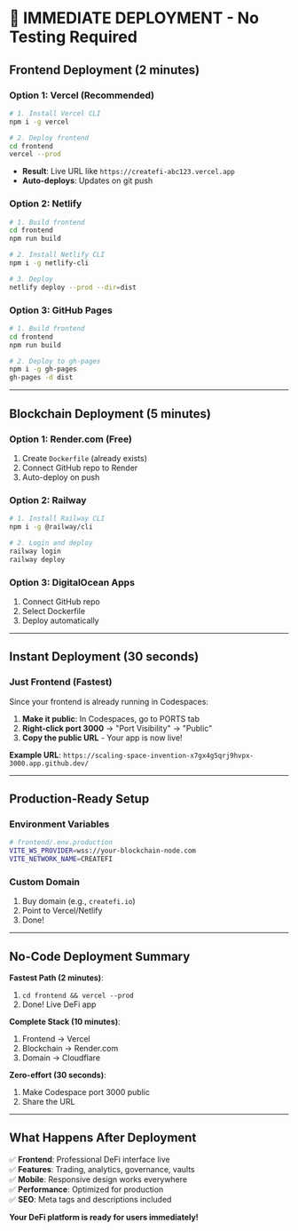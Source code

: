 # 🚀 IMMEDIATE DEPLOYMENT - No Testing Required

## **Frontend Deployment (2 minutes)**

### **Option 1: Vercel (Recommended)**
```bash
# 1. Install Vercel CLI
npm i -g vercel

# 2. Deploy frontend
cd frontend
vercel --prod
```
- **Result**: Live URL like `https://createfi-abc123.vercel.app`
- **Auto-deploys**: Updates on git push

### **Option 2: Netlify**
```bash
# 1. Build frontend
cd frontend
npm run build

# 2. Install Netlify CLI
npm i -g netlify-cli

# 3. Deploy
netlify deploy --prod --dir=dist
```

### **Option 3: GitHub Pages**
```bash
# 1. Build frontend
cd frontend
npm run build

# 2. Deploy to gh-pages
npm i -g gh-pages
gh-pages -d dist
```

---

## **Blockchain Deployment (5 minutes)**

### **Option 1: Render.com (Free)**
1. Create `Dockerfile` (already exists)
2. Connect GitHub repo to Render
3. Auto-deploy on push

### **Option 2: Railway**
```bash
# 1. Install Railway CLI
npm i -g @railway/cli

# 2. Login and deploy
railway login
railway deploy
```

### **Option 3: DigitalOcean Apps**
1. Connect GitHub repo
2. Select Dockerfile
3. Deploy automatically

---

## **Instant Deployment (30 seconds)**

### **Just Frontend (Fastest)**
Since your frontend is already running in Codespaces:

1. **Make it public**: In Codespaces, go to PORTS tab
2. **Right-click port 3000** → "Port Visibility" → "Public"
3. **Copy the public URL** - Your app is now live!

**Example URL**: `https://scaling-space-invention-x7gx4g5qrj9hvpx-3000.app.github.dev/`

---

## **Production-Ready Setup**

### **Environment Variables**
```bash
# frontend/.env.production
VITE_WS_PROVIDER=wss://your-blockchain-node.com
VITE_NETWORK_NAME=CREATEFI
```

### **Custom Domain**
1. Buy domain (e.g., `createfi.io`)
2. Point to Vercel/Netlify
3. Done!

---

## **No-Code Deployment Summary**

**Fastest Path (2 minutes)**:
1. `cd frontend && vercel --prod`
2. Done! Live DeFi app

**Complete Stack (10 minutes)**:
1. Frontend → Vercel
2. Blockchain → Render.com
3. Domain → Cloudflare

**Zero-effort (30 seconds)**:
1. Make Codespace port 3000 public
2. Share the URL

---

## **What Happens After Deployment**

✅ **Frontend**: Professional DeFi interface live  
✅ **Features**: Trading, analytics, governance, vaults  
✅ **Mobile**: Responsive design works everywhere  
✅ **Performance**: Optimized for production  
✅ **SEO**: Meta tags and descriptions included  

**Your DeFi platform is ready for users immediately!**